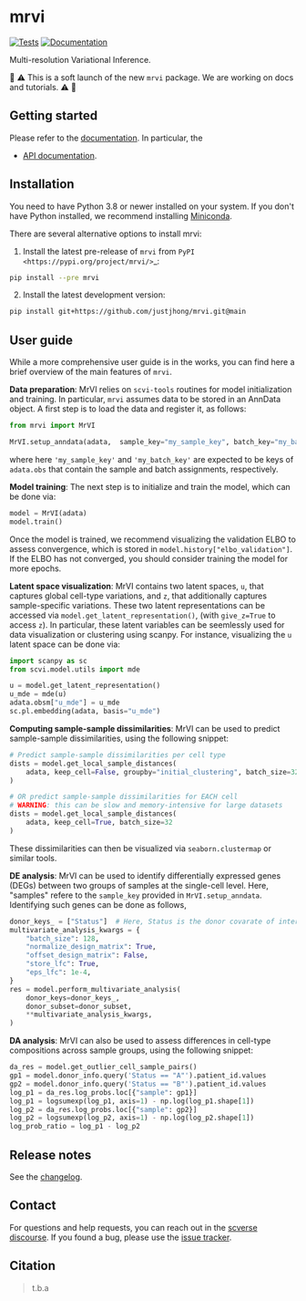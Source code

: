 # mrvi

[![Tests][badge-tests]][link-tests]
[![Documentation][badge-docs]][link-docs]

[badge-tests]: https://img.shields.io/github/workflow/status/justjhong/mrvi/Test/main
[link-tests]: https://github.com/YosefLab/mrvi/actions/workflows/test.yml
[badge-docs]: https://img.shields.io/readthedocs/mrvi

Multi-resolution Variational Inference.

🚧 :warning: This is a soft launch of the new `mrvi` package. We are working on docs and tutorials. :warning: 🚧

## Getting started

Please refer to the [documentation][link-docs]. In particular, the

-   [API documentation][link-api].

## Installation

You need to have Python 3.8 or newer installed on your system. If you don't have
Python installed, we recommend installing [Miniconda](https://docs.conda.io/en/latest/miniconda.html).

There are several alternative options to install mrvi:

1. Install the latest pre-release of `mrvi` from `PyPI <https://pypi.org/project/mrvi/>`\_:

```bash
pip install --pre mrvi
```

2. Install the latest development version:

```bash
pip install git+https://github.com/justjhong/mrvi.git@main
```

## User guide

While a more comprehensive user guide is in the works, you can find here a brief overview of the main features of `mrvi`.


**Data preparation**:
MrVI relies on `scvi-tools` routines for model initialization and training.
In particular, `mrvi` assumes data to be stored in an AnnData object.
A first step is to load the data and register it, as follows:

```python
from mrvi import MrVI

MrVI.setup_anndata(adata,  sample_key="my_sample_key", batch_key="my_batch_key")
```
where here `'my_sample_key'` and `'my_batch_key'` are expected to be keys of `adata.obs` that contain the sample and batch assignments, respectively. 


**Model training**:
The next step is to initialize and train the model, which can be done via:

```python
model = MrVI(adata)
model.train()
```

Once the model is trained, we recommend visualizing the validation ELBO to assess convergence, which is stored in `model.history["elbo_validation"]`.
If the ELBO has not converged, you should consider training the model for more epochs.


**Latent space visualization**:
MrVI contains two latent spaces, `u`, that captures global cell-type variations, and `z`, that additionally captures sample-specific variations.
These two latent representations can be accessed via `model.get_latent_representation()`, (with `give_z=True` to access `z`).
In particular, these latent variables can be seemlessly used for data visualization or clustering using scanpy.
For instance, visualizing the `u` latent space can be done via:

```python
import scanpy as sc
from scvi.model.utils import mde

u = model.get_latent_representation()
u_mde = mde(u)
adata.obsm["u_mde"] = u_mde
sc.pl.embedding(adata, basis="u_mde")
```


**Computing sample-sample dissimilarities**:
MrVI can be used to predict sample-sample dissimilarities, using the following snippet:

```python
# Predict sample-sample dissimilarities per cell type
dists = model.get_local_sample_distances(
    adata, keep_cell=False, groupby="initial_clustering", batch_size=32
)

# OR predict sample-sample dissimilarities for EACH cell
# WARNING: this can be slow and memory-intensive for large datasets
dists = model.get_local_sample_distances(
    adata, keep_cell=True, batch_size=32
)
```
These dissimilarities can then be visualized via `seaborn.clustermap` or similar tools.


**DE analysis**: MrVI can be used to identify differentially expressed genes (DEGs) between two groups of samples at the single-cell level.
Here, "samples" refere to the `sample_key` provided in `MrVI.setup_anndata`.
Identifying such genes can be done as follows,

```python
donor_keys_ = ["Status"]  # Here, Status is the donor covarate of interest
multivariate_analysis_kwargs = {
    "batch_size": 128,
    "normalize_design_matrix": True,
    "offset_design_matrix": False,
    "store_lfc": True,
    "eps_lfc": 1e-4,
}
res = model.perform_multivariate_analysis(
    donor_keys=donor_keys_,
    donor_subset=donor_subset,
    **multivariate_analysis_kwargs,
)
```

**DA analysis**:
MrVI can also be used to assess differences in cell-type compositions across sample groups, using the following snippet:

```python
da_res = model.get_outlier_cell_sample_pairs()
gp1 = model.donor_info.query('Status == "A"').patient_id.values
gp2 = model.donor_info.query('Status == "B"').patient_id.values
log_p1 = da_res.log_probs.loc[{"sample": gp1}]
log_p1 = logsumexp(log_p1, axis=1) - np.log(log_p1.shape[1])
log_p2 = da_res.log_probs.loc[{"sample": gp2}]
log_p2 = logsumexp(log_p2, axis=1) - np.log(log_p2.shape[1])
log_prob_ratio = log_p1 - log_p2
```



## Release notes

See the [changelog](https://github.com/YosefLab/mrvi/blob/main/CHANGELOG.md).

## Contact

For questions and help requests, you can reach out in the [scverse discourse][scverse-discourse].
If you found a bug, please use the [issue tracker][issue-tracker].

## Citation

> t.b.a

[scverse-discourse]: https://discourse.scverse.org/
[issue-tracker]: https://github.com/justjhong/mrvi/issues
[changelog]: https://mrvi.readthedocs.io/latest/changelog.html
[link-docs]: https://mrvi.readthedocs.io
[link-api]: https://mrvi.readthedocs.io/latest/api.html

